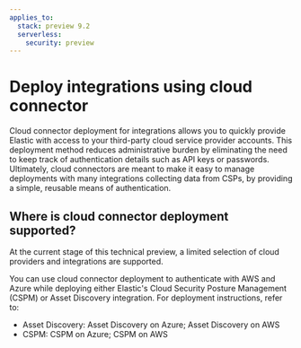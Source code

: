 ```yaml
---
applies_to:
  stack: preview 9.2
  serverless:
    security: preview
---
```


# Deploy integrations using cloud connector

Cloud connector deployment for integrations allows you to quickly provide Elastic with access to your third-party cloud service provider accounts. This deployment method reduces administrative burden by eliminating the need to keep track of authentication details such as API keys or passwords. Ultimately, cloud connectors are meant to make it easy to manage deployments with many integrations collecting data from CSPs, by providing a simple, reusable means of authentication. 

## Where is cloud connector deployment supported?

At the current stage of this technical preview, a limited selection of cloud providers and integrations are supported.

You can use cloud connector deployment to authenticate with AWS and Azure while deploying either Elastic's Cloud Security Posture Management (CSPM) or Asset Discovery integration. For deployment instructions, refer to:

- Asset Discovery: Asset Discovery on Azure; Asset Discovery on AWS
- CSPM: CSPM on Azure; CSPM on AWS